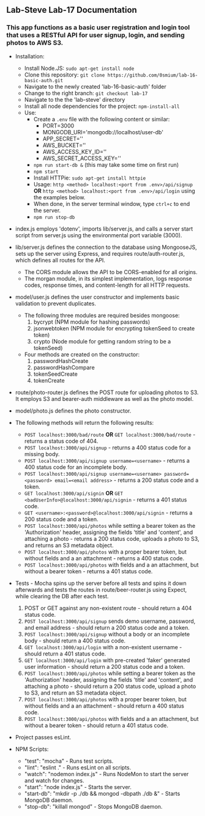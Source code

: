 ## Lab-Steve Lab-17 Documentation

### This app functions as a basic user registration and login tool that uses a RESTful API for user signup, login, and sending photos to AWS S3.

  * Installation:
    * Install Node.JS: `sudo apt-get install node`
    * Clone this repository: `git clone https://github.com/0smium/lab-16-basic-auth.git`
    * Navigate to the newly created 'lab-16-basic-auth' folder
    * Change to the right branch: `git checkout lab-17`
    * Navigate to the the 'lab-steve' directory
    * Install all node dependencies for the project: `npm-install-all`
    * Use:
      * Create a `.env` file with the following content or similar:
        * PORT=3000
        * MONGODB_URI='mongodb://localhost/user-db'
        * APP_SECRET='<your own random string>'
        * AWS_BUCKET='<your s3 bucket>'
        * AWS_ACCESS_KEY_ID='<your AWS Access Key ID>'
        * AWS_SECRET_ACCESS_KEY='<your AWS Secret Access Key>'
      * `npm run start-db &` (this may take some time on first run)
      * `npm start`
      * Install HTTPie: `sudo apt-get install httpie`
      * Usage: `http <method> localhost:<port from .env>/api/signup` **OR** `http <method> localhost:<port from .env>/api/login` using the examples below.
      * When done, in the server terminal window, type `ctrl+c` to end the server.
      * `npm run stop-db`

  * index.js employs 'dotenv', imports lib/server.js, and calls a server start script from server.js using the environmental port variable (3000).
  * lib/server.js defines the connection to the database using MongooseJS, sets up the server using Express, and requires route/auth-router.js, which defines all routes for the API.
    * The CORS module allows the API to be CORS-enabled for all origins.
    * The morgan module, in its simplest implementation, logs response codes, response times, and content-length for all HTTP requests.
  * model/user.js defines the user constructor and implements basic validation to prevent duplicates.  
    * The following three modules are required besides mongoose:
      1. bycrypt (NPM module for hashing passwords)
      2. jsonwebtoken (NPM module for encrypting tokenSeed to create token)
      3. crypto (Node module for getting random string to be a tokenSeed)
    * Four methods are created on the constructor:
      1. passwordHashCreate
      2. passwordHashCompare
      3. tokenSeedCreate
      4. tokenCreate
  * route/photo-router.js defines the POST route for uploading photos to S3.  It employs S3 and bearer-auth middleware as well as the photo model.
  * model/photo.js defines the photo constructor.
  * The following methods will return the following results:
    * `POST localhost:3000/bad/route` **OR** `GET localhost:3000/bad/route` - returns a status code of 404.
    * `POST localhost:3000/api/signup` - returns a 400 status code for a missing body.
    * `POST localhost:3000/api/signup username=<username>` - returns a 400 status code for an incomplete body.
    * `POST localhost:3000/api/signup username=<username> password=<password> email=<email address>` - returns a 200 status code and a token.
    * `GET localhost:3000/api/signin` **OR** `GET <badUserInfo>@localhost:3000/api/signin` - returns a 401 status code.
    * `GET <username>:<password>@localhost:3000/api/signin` - returns a 200 status code and a token.
    * `POST localhost:3000/api/photos` while setting a bearer token as the 'Authorization' header, assigning the fields 'title' and 'content', and attaching a photo - returns a 200 status code, uploads a photo to S3, and returns an S3 metadata object.
    * `POST localhost:3000/api/photos` with a proper bearer token, but without fields and a an attachment  - returns a 400 status code.
    * `POST localhost:3000/api/photos` with fields and a an attachment, but without a bearer token - returns a 401 status code.
  * Tests - Mocha spins up the server before all tests and spins it down afterwards and tests the routes in route/beer-router.js using Expect, while clearing the DB after each test.
    1. POST or GET against any non-existent route - should return a 404 status code.
    2. `POST localhost:3000/api/signup` sends demo username, password, and email address - should return a 200 status code and a token.
    3. `POST localhost:3000/api/signup` without a body or an incomplete body - should return a 400 status code.
    4. `GET localhost:3000/api/login` with a non-existent username - should return a 401 status code.
    5. `GET localhost:3000/api/login` with pre-created 'faker' generated user information - should return a 200 status code and a token.
    6. `POST localhost:3000/api/photos` while setting a bearer token as the 'Authorization' header, assigning the fields 'title' and 'content', and attaching a photo - should return a 200 status code, upload a photo to S3, and return an S3 metadata object.
    7. `POST localhost:3000/api/photos` with a proper bearer token, but without fields and a an attachment  - should return a 400 status code.
    8. `POST localhost:3000/api/photos` with fields and a an attachment, but without a bearer token - should return a 401 status code.
  * Project passes esLint.
  * NPM Scripts:
    * "test": "mocha" - Runs test scripts.
    * "lint": "eslint ." - Runs esLint on all scripts.
    * "watch": "nodemon index.js" - Runs NodeMon to start the server and watch for changes.
    * "start": "node index.js" - Starts the server.
    * "start-db": "mkdir -p ./db && mongod -dbpath ./db &" - Starts MongoDB daemon.
    * "stop-db": "killall mongod" - Stops MongoDB daemon.
